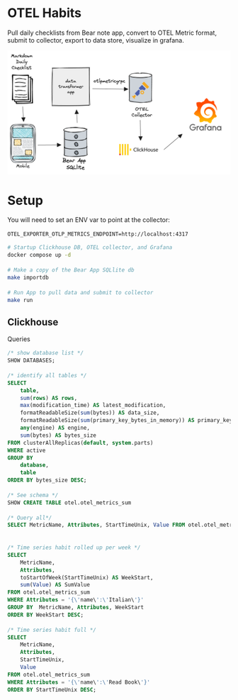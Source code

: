 # OTEL Habits

Pull daily checklists from Bear note app, convert to OTEL Metric format, submit to collector, export to data store, 
visualize in grafana.

![diagram](./media/diagram.png)

# Setup

You will need to set an ENV var to point at the collector:

`OTEL_EXPORTER_OTLP_METRICS_ENDPOINT=http://localhost:4317`


```bash
# Startup Clickhouse DB, OTEL collector, and Grafana
docker compose up -d

# Make a copy of the Bear App SQLlite db
make importdb

# Run App to pull data and submit to collector
make run
```



## Clickhouse

Queries

```sql
/* show database list */
SHOW DATABASES;

/* identify all tables */
SELECT
    table,
    sum(rows) AS rows,
    max(modification_time) AS latest_modification,
    formatReadableSize(sum(bytes)) AS data_size,
    formatReadableSize(sum(primary_key_bytes_in_memory)) AS primary_keys_size,
    any(engine) AS engine,
    sum(bytes) AS bytes_size
FROM clusterAllReplicas(default, system.parts)
WHERE active
GROUP BY
    database,
    table
ORDER BY bytes_size DESC;

/* See schema */
SHOW CREATE TABLE otel.otel_metrics_sum

/* Query all*/
SELECT MetricName, Attributes, StartTimeUnix, Value FROM otel.otel_metrics_sum;


/* Time series habit rolled up per week */
SELECT
    MetricName,
    Attributes,
    toStartOfWeek(StartTimeUnix) AS WeekStart,
    sum(Value) AS SumValue
FROM otel.otel_metrics_sum
WHERE Attributes = '{\'name\':\'Italian\'}'
GROUP BY  MetricName, Attributes, WeekStart
ORDER BY WeekStart DESC;

/* Time series habit full */
SELECT
    MetricName,
    Attributes,
    StartTimeUnix,
    Value
FROM otel.otel_metrics_sum
WHERE Attributes = '{\'name\':\'Read Book\'}'
ORDER BY StartTimeUnix DESC;
```